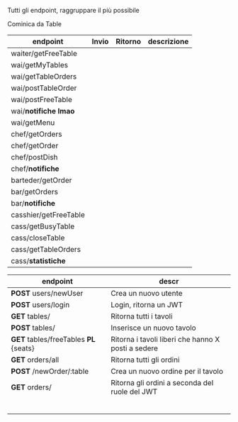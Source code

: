 Tutti gli endpoint, raggruppare il più possibile



Cominica da Table



| endpoint               | Invio | Ritorno | descrizione |
| ---------------------- | ----- | ------- | ----------- |
| waiter/getFreeTable    |       |         |             |
| wai/getMyTables        |       |         |             |
| wai/getTableOrders     |       |         |             |
| wai/postTableOrder     |       |         |             |
| wai/postFreeTable      |       |         |             |
| wai/**notifiche lmao** |       |         |             |
| wai/getMenu            |       |         |             |
| chef/getOrders         |       |         |             |
| chef/getOrder          |       |         |             |
| chef/postDish          |       |         |             |
| chef/**notifiche**     |       |         |             |
| barteder/getOrder      |       |         |             |
| bar/getOrders          |       |         |             |
| bar/**notifiche**      |       |         |             |
| casshier/getFreeTable  |       |         |             |
| cass/getBusyTable      |       |         |             |
| cass/closeTable        |       |         |             |
| cass/getTableOrders    |       |         |             |
| cass/**statistiche**   |       |         |             |



| endpoint                                 | descr                                              |
| ---------------------------------------- | -------------------------------------------------- |
| **POST** users/newUser                   | Crea un nuovo utente                               |
| **POST** users/login                     | Login, ritorna un JWT                              |
| **GET** tables/                          | Ritorna tutti i tavoli                             |
| **POST** tables/                         | Inserisce un nuovo tavolo                          |
| **GET** tables/freeTables **PL** {seats} | Ritorna i tavoli liberi che hanno X posti a sedere |
| **GET** orders/all                       | Ritorna tutti gli ordini                           |
| **POST** /newOrder/:table                | Crea un nuovo ordine per il tavolo                 |
| **GET** orders/                          | Ritorna gli ordini a seconda del ruole del JWT     |
|                                          |                                                    |
|                                          |                                                    |
|                                          |                                                    |
|                                          |                                                    |
|                                          |                                                    |
|                                          |                                                    |

